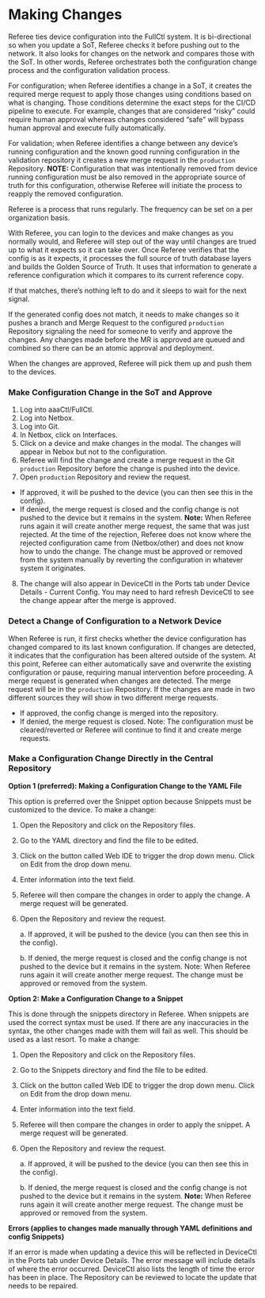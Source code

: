 # Making Changes

Referee ties device configuration into the FullCtl system. It is bi-directional so when you update a SoT, Referee checks it before pushing out to the network. It also looks for changes on the network and compares those with the SoT. In other words, Referee orchestrates both the configuration change process and the configuration validation process.

For configuration; when Referee identifies a change in a SoT, it creates the required merge request to apply those changes using conditions based on what is changing. Those conditions determine the exact steps for the CI/CD pipeline to execute. For example, changes that are considered “risky” could require human approval whereas changes considered “safe” will bypass human approval and execute fully automatically.

For validation; when Referee identifies a change between any device’s running configuration and the known good running configuration in the validation repository it creates a new merge request in the `production` Repository. **NOTE:** Configuration that was intentionally removed from device running configuration must be also removed in the appropriate source of truth for this configuration, otherwise Referee will initiate the process to reapply the removed configuration.

Referee is a process that runs regularly. The frequency can be set on a per organization basis.

With Referee, you can login to the devices and make changes as you normally would, and Referee will step out of the way until changes are trued up to what it expects so it can take over. Once Referee verifies that the config is as it expects, it processes the full source of truth database layers and builds the Golden Source of Truth. It uses that information to generate a reference configuration which it compares to its current reference copy. 

If that matches, there’s nothing left to do and it sleeps to wait for the next signal.

If the generated config does not match, it needs to make changes so it pushes a branch and Merge Request to the configured `production` Repository signaling the need for someone to verify and approve the changes. Any changes made before the MR is approved are queued and combined so there can be an atomic approval and deployment.

When the changes are approved, Referee will pick them up and push them to the devices.

### Make Configuration Change in the SoT and Approve

1. Log into aaaCtl/FullCtl.
2. Log into Netbox. 
3. Log into Git.
4. In Netbox, click on Interfaces. 
5. Click on a device and make changes in the modal. The changes will appear in Nebox but not to the configuration. 
6. Referee will find the change and create a merge request in the Git `production` Repository before the change is pushed into the device. 
7. Open `production` Repository and review the request.
   
- If approved, it will be pushed to the device (you can then see this in the config).
- If denied, the merge request is closed and the config change is not pushed to the device but it remains in the system.
**Note:** When Referee runs again it will create another merge request, the same that was just rejected. At the time of the rejection, Referee does not know where the rejected configuration came from (Netbox/other) and does not know how to undo the change. The change must be approved or removed from the system manually by reverting the configuration in whatever system it originates.
8. The change will also appear in DeviceCtl in the Ports tab under Device Details - Current Config. You may need to hard refresh DeviceCtl to see the change appear after the merge is approved. 

### Detect a Change of Configuration to a Network Device

When Referee is run, it first checks whether the device configuration has changed compared to its last known configuration. If changes are detected, it indicates that the configuration has been altered outside of the system. At this point, Referee can either automatically save and overwrite the existing configuration or pause, requiring manual intervention before proceeding. A merge request is generated when changes are detected. The merge request will be in the `production` Repository. If the changes are made in two different sources they will show in two different merge requests. 

- If approved, the config change is merged into the repository. 
- If denied, the merge request is closed. Note: The configuration must be cleared/reverted or Referee will continue to find it and create merge requests. 

### Make a Configuration Change Directly in the Central Repository

**Option 1 (preferred): Making a Configuration Change to the YAML File**

This option is preferred over the Snippet option because Snippets must be customized to the device. 
To make a change:
1. Open the Repository and click on the Repository files. 
2. Go to the YAML directory and find the file to be edited. 
3. Click on the button called Web IDE to trigger the drop down menu. Click on Edit from the drop down menu. 
4. Enter information into the text field. 
5. Referee will then compare the changes in order to apply the change. A merge request will be generated.
6. Open the Repository and review the request.
   
    a. If approved, it will be pushed to the device (you can then see this in the config).
   
    b. If denied, the merge request is closed and the config change is not pushed to the device but it remains in the system. Note: When Referee runs again it will create another merge request. The change must be approved or removed from the system.

**Option 2: Make a Configuration Change to a Snippet**

This is done through the snippets directory in Referee. When snippets are used the correct syntax must be used. If there are any inaccuracies in the syntax, the other changes made with them will fail as well. This should be used as a last resort.
To make a change:

1. Open the Repository and click on the Repository files. 
2. Go to the Snippets directory and find the file to be edited. 
3. Click on the button called Web IDE to trigger the drop down menu. Click on Edit from the drop down menu. 
4. Enter information into the text field. 
5. Referee will then compare the changes in order to apply the snippet. A merge request will be generated.
6. Open the Repository and review the request.
   
   a. If approved, it will be pushed to the device (you can then see this in the config).
   
   b. If denied, the merge request is closed and the config change is not pushed to the device but it remains in the system. **Note:** When Referee runs again it will create another merge request. The change must be approved or removed from the system.

**Errors (applies to changes made manually through YAML definitions and config Snippets)**

If an error is made when updating a device this will be reflected in DeviceCtl in the Ports tab under Device Details. The error message will include details of where the error occurred. DeviceCtl also lists the length of time the error has been in place. The Repository can be reviewed to locate the update that needs to be repaired. 

